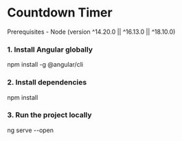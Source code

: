# Countdown Timer
Prerequisites - Node (version ^14.20.0 || ^16.13.0 || ^18.10.0)

### 1. Install Angular globally
npm install -g @angular/cli

### 2. Install dependencies
npm install

### 3. Run the project locally
ng serve --open
